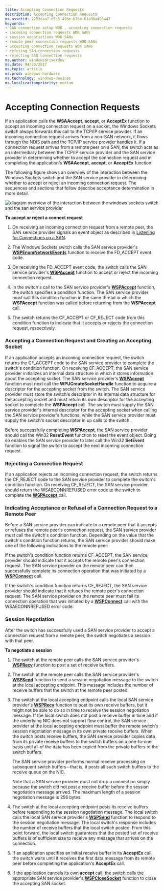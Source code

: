 ```yaml
---
title: Accepting Connection Requests
description: Accepting Connection Requests
ms.assetid: 2233daa7-c5c5-49be-b76e-61a90a496447
keywords:
- SAN connection setup WDK , accepting connection requests
- incoming connection requests WDK SANs
- session negotiations WDK SANs
- remote peer connection requests WDK SANs
- accepting connection requests WDK SANs
- refusing SAN connection requests
- rejecting SAN connection requests
ms.author: windowsdriverdev
ms.date: 04/20/2017
ms.topic: article
ms.prod: windows-hardware
ms.technology: windows-devices
ms.localizationpriority: medium
---
```


# Accepting Connection Requests





If an application calls the **WSAAccept**, **accept**, or **AcceptEx** function to accept an incoming connection request on a socket, the Windows Sockets switch always forwards this call to the TCP/IP service provider. If an incoming connection request arrives from a non-SAN network, it flows through the NDIS path and the TCP/IP service provider handles it. If a connection request arrives from a remote peer on a SAN, the switch acts as an intermediary between the TCP/IP service provider and the SAN service provider in determining whether to accept the connection request and in completing the application's **WSAAccept**, **accept**, or **AcceptEx** function.

The following figure shows an overview of the interaction between the Windows Sockets switch and the SAN service provider in determining whether to accept or reject an incoming connection request. The sequences and sections that follow describe acceptance determination in more detail.

![diagram overview of the interaction between the windows sockets switch and the san service provider](images/apiflow5.png)

 **To accept or reject a connect request**

1.  On receiving an incoming connection request from a remote peer, the SAN service provider signals an event object as described in [Listening for Connections on a SAN](listening-for-connections-on-a-san.md).

2.  The Windows Sockets switch calls the SAN service provider's [**WSPEnumNetworkEvents**](https://msdn.microsoft.com/library/windows/hardware/ff566284) function to receive the FD\_ACCEPT event code.

3.  On receiving the FD\_ACCEPT event code, the switch calls the SAN service provider's [**WSPAccept**](https://msdn.microsoft.com/library/windows/hardware/ff566266) function to accept or reject the incoming connection request.

4.  In the switch's call to the SAN service provider's [**WSPAccept**](https://msdn.microsoft.com/library/windows/hardware/ff566266) function, the switch specifies a condition function. The SAN service provider must call this condition function in the same thread in which the **WSPAccept** function was called before returning from the **WSPAccept** call.

5.  The switch returns the CF\_ACCEPT or CF\_REJECT code from this condition function to indicate that it accepts or rejects the connection request, respectively.

### Accepting a Connection Request and Creating an Accepting Socket

If an application accepts an incoming connection request, the switch returns the CF\_ACCEPT code to the SAN service provider to complete the switch's condition function. On receiving CF\_ACCEPT, the SAN service provider initializes an internal data structure in which it stores information about the accepting socket. The SAN service provider's [**WSPAccept**](https://msdn.microsoft.com/library/windows/hardware/ff566266) function must next call the **WPUCreateSocketHandle** function to acquire a descriptor for the accepting socket from the switch. The SAN service provider must store the switch's descriptor in its internal data structure for the accepting socket and must return its own descriptor for the accepting socket to complete the **WSPAccept** call. The switch must supply the SAN service provider's internal descriptor for the accepting socket when calling the SAN service provider's functions, while the SAN service provider must supply the switch's socket descriptor in up calls to the switch.

Before successfully completing [**WSPAccept**](https://msdn.microsoft.com/library/windows/hardware/ff566266), the SAN service provider should call the Win32 **ResetEvent** function to reset the event object. Doing so enables the SAN service provider to later call the Win32 **SetEvent** function to signal the switch to accept the next incoming connection request.

### Rejecting a Connection Request

If an application rejects an incoming connection request, the switch returns the CF\_REJECT code to the SAN service provider to complete the switch's condition function. On receiving CF\_REJECT, the SAN service provider should return the WSAECONNREFUSED error code to the switch to complete the [**WSPAccept**](https://msdn.microsoft.com/library/windows/hardware/ff566266) call.

### Indicating Acceptance or Refusal of a Connection Request to a Remote Peer

Before a SAN service provider can indicate to a remote peer that it accepts or refuses the remote peer's connection request, the SAN service provider must call the switch's condition function. Depending on the value that the switch's condition function returns, the SAN service provider should make one of the following indications to the remote peer:

If the switch's condition function returns CF\_ACCEPT, the SAN service provider should indicate that it accepts the remote peer's connection request. The SAN service provider on the remote peer can then successfully complete its connection operation that was initiated by a [**WSPConnect**](https://msdn.microsoft.com/library/windows/hardware/ff566275) call.

If the switch's condition function returns CF\_REJECT, the SAN service provider should indicate that it refuses the remote peer's connection request. The SAN service provider on the remote peer must fail its connection operation that was initiated by a [**WSPConnect**](https://msdn.microsoft.com/library/windows/hardware/ff566275) call with the WSAECONNREFUSED error code.

### Session Negotiation

After the switch has successfully used a SAN service provider to accept a connection request from a remote peer, the switch negotiates a session with that peer.

 **To negotiate a session**

1.  The switch at the remote peer calls the SAN service provider's [**WSPRecv**](https://msdn.microsoft.com/library/windows/hardware/ff566309) function to post a set of receive buffers.

2.  The switch at the remote peer calls the SAN service provider's [**WSPSend**](https://msdn.microsoft.com/library/windows/hardware/ff566316) function to send a session negotiation message to the switch at the local accepting endpoint. This message includes the number of receive buffers that the switch at the remote peer posted.

3.  The switch at the local accepting endpoint calls the local SAN service provider's [**WSPRecv**](https://msdn.microsoft.com/library/windows/hardware/ff566309) function to post its own receive buffers, but it might not be able to do so in time to receive the session negotiation message. If the local switch does not post a receive buffer in time and if the underlying NIC does not support flow control, the SAN service provider at the local accepting endpoint must buffer the remote switch's session negotiation message in its own private receive buffers. When the switch posts receive buffers, the SAN service provider copies data from its private receive buffers to the switch buffers on a one-to-one basis until all of the data has been copied from the private buffers to the switch buffers.

    The SAN service provider performs normal receive processing on subsequent switch buffers--that is, it posts all such switch buffers to the receive queue on the NIC.

    Note that a SAN service provider must not drop a connection simply because the switch did not post a receive buffer before the session negotiation message arrived. The maximum length of a session negotiation message is 256 bytes.

4.  The switch at the local accepting endpoint posts its receive buffers before responding to the session negotiation message. The local switch calls the local SAN service provider's [**WSPSend**](https://msdn.microsoft.com/library/windows/hardware/ff566316) function to respond to the session negotiation message. The local switch's response includes the number of receive buffers that the local switch posted. From this point forward, the local switch guarantees that the posted set of receive buffers is of sufficient size to receive any message that arrives on the connection.

5.  If an application specifies an initial receive buffer in its **AcceptEx** call, the switch waits until it receives the first data message from its remote peer before completing the application's **AcceptEx** call.

6.  If the application cancels its own **accept** call, the switch calls the appropriate SAN service provider's [**WSPCloseSocket**](https://msdn.microsoft.com/library/windows/hardware/ff566273) function to close the accepting SAN socket.

 

 





